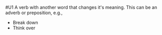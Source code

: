 #U1
A verb with another word that changes it's meaning. This can be an adverb or preposition, e.g.,
- Break down
- Think over
